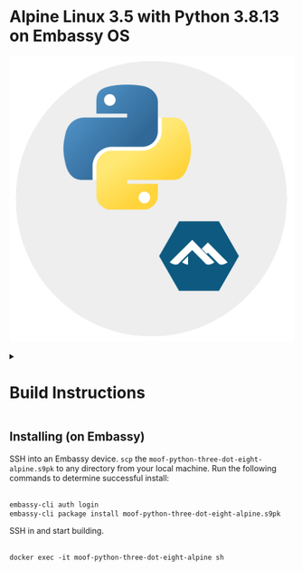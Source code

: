 # Alpine Linux 3.5 with Python 3.8.13 on Embassy OS

![Alpine Linux with Python Logo](./icon.png)


<details>
<summary>

# Build Instructions

</summary>

<details>
<summary>

### Build enviroment

</summary>
Prepare your EmbassyOS build enviroment. In this example we are using Ubuntu 20.04.

#### Dependencies

- [docker](https://docs.docker.com/get-docker)
- [docker-buildx](https://docs.docker.com/buildx/working-with-buildx/)
- [yq](https://mikefarah.gitbook.io/yq)
- [toml](https://crates.io/crates/toml-cli)
- [appmgr](https://github.com/Start9Labs/embassy-os/tree/master/appmgr)
- [make](https://www.gnu.org/software/make/)


1. Install docker
```
curl -fsSL https://get.docker.com -o- | bash
sudo usermod -aG docker "$USER"
exec sudo su -l $USER
```
2. Set buildx as the default builder
```
docker buildx install
docker buildx create --use
```
3. Enable cross-arch emulated builds in docker
```
docker run --privileged --rm linuxkit/binfmt:v0.8
```
4. Install yq
```
sudo snap install yq
```
5. Install essentials build packages
```
sudo apt-get install -y build-essential openssl libssl-dev libc6-dev clang libclang-dev ca-certificates
```
6. Install Rust
```
curl https://sh.rustup.rs -sSf | sh
# Choose nr 1 (default install)
source $HOME/.cargo/env
```
7. Install toml
```
cargo install toml-cli
```
8. Build and install appmgr
```
cd ~/ && git clone https://github.com/Start9Labs/embassy-os.git
cd embassy-os/appmgr/
cargo install --path=. --features=portable --no-default-features && cd ~/
```
Now you are ready to build your first EmbassyOS service

</details>

### Cloning

Clone the project locally. Note the submodule link to the original project(s). 

```
git clone https://github.com/deanhowe/embassy-moof-python-alpine-wrapper.git
cd embassy-moof-python-alpine-wrapper
```

### Building

To build the project, run the following commands:

```
make
```

However you might want to change a few of the configs first - it is your build after all!

</details>

## Installing (on Embassy)

SSH into an Embassy device.
`scp` the `moof-python-three-dot-eight-alpine.s9pk` to any directory from your local machine.
Run the following commands to determine successful install:

```

embassy-cli auth login
embassy-cli package install moof-python-three-dot-eight-alpine.s9pk

```

SSH in and start building.

```

docker exec -it moof-python-three-dot-eight-alpine sh


```